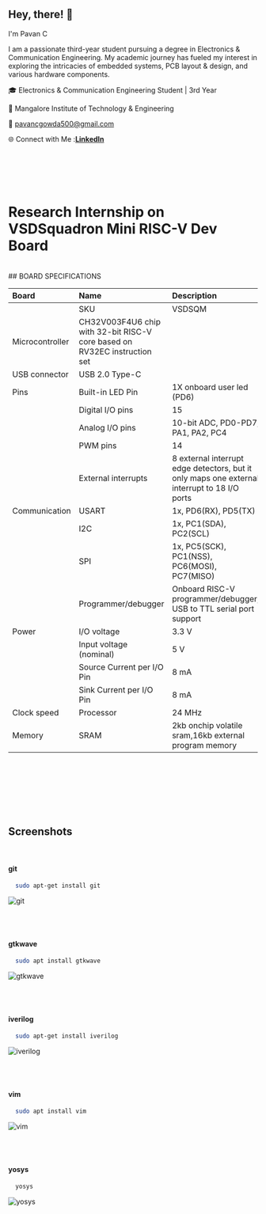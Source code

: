 
## Hey, there! 👋
 I'm Pavan C

I am a passionate third-year student pursuing a degree in Electronics & Communication Engineering. My academic journey has fueled my interest in exploring the intricacies of embedded systems, PCB layout & design, and various hardware components.

🎓 Electronics & Communication Engineering Student | 3rd Year

🏫 Mangalore Institute of Technology & Engineering

📧 pavancgowda500@gmail.com 

🌐 Connect with Me :**[LinkedIn](https://www.linkedin.com/in/pavan-c-gowda-b11215231?utm_source=share&utm_campaign=share_via&utm_content=profile&utm_medium=android_app)**

<br />
<br />
<br />
<br />

# Research Internship on VSDSquadron Mini RISC-V Dev Board
<br />
## BOARD SPECIFICATIONS

|   Board   |   Name   | Description                |
| :-------- | :------- | :------------------------- |
|           |       SKU| VSDSQM                     |
| Microcontroller| CH32V003F4U6 chip with 32-bit RISC-V core based on RV32EC instruction set |  |
| USB connector | USB 2.0 Type-C |  |
|   Pins  |   Built-in LED Pin  | 1X onboard user led (PD6)               |
|   | Digital I/O pins  | 15              |
|     |   Analog I/O pins  | 10-bit ADC, PD0-PD7, PA1, PA2, PC4              |
|      |   PWM pins  | 14              |
|    |   External interrupts  | 8 external interrupt edge detectors, but it only maps one external interrupt to 18 I/O ports              |
|  Communication  |   USART   | 1x, PD6(RX), PD5(TX)               |
|     |   I2C   |1x, PC1(SDA), PC2(SCL)           |
|      |  SPI   | 1x, PC5(SCK), PC1(NSS), PC6(MOSI), PC7(MISO)           |
|      |   Programmer/debugger | Onboard RISC-V programmer/debugger, USB to TTL serial port support           |
|   Power   |  I/O voltage  | 3.3 V            |
|      |   Input voltage (nominal)  | 5 V          |
|      |   Source Current per I/O Pin | 8 mA              |
|      |   Sink Current per I/O Pin | 8 mA             |
|    Clock speed  |   Processor  | 24 MHz             |
|   Memory   |  SRAM  | 2kb onchip volatile sram,16kb external program memory        |
<br />
<br />
<br />
<br />
<br />
<br />





## Screenshots
<br />

#### git

```bash
  sudo apt-get install git 
```

![git](https://github.com/PavanCGowda/vsd_workshop/assets/101002213/5318411a-e98c-4bba-bc94-a37f29328dc9)
<br /><br />
<br />
<br />

#### gtkwave

```bash
  sudo apt install gtkwave
```

![gtkwave](https://github.com/PavanCGowda/vsd_workshop/assets/101002213/78e67ccc-c09d-418a-a269-3543b5379f1b)
<br />
<br />
<br />
<br />

#### iverilog

```bash
  sudo apt-get install iverilog
```

![iverilog](https://github.com/PavanCGowda/vsd_workshop/assets/101002213/ca6bf311-cc1a-4141-968f-9099d833a80c)
<br />
<br />
<br />
<br />

#### vim

```bash
  sudo apt install vim
```
![vim](https://github.com/PavanCGowda/vsd_workshop/assets/101002213/3d52236d-2dc8-4cca-93d8-ff5ff310e994)
<br />
<br />
<br />
<br />

#### yosys

```bash
  yosys
```

![yosys](https://github.com/PavanCGowda/vsd_workshop/assets/101002213/0c20c01c-d3e5-486d-99a8-4181186639dd)
